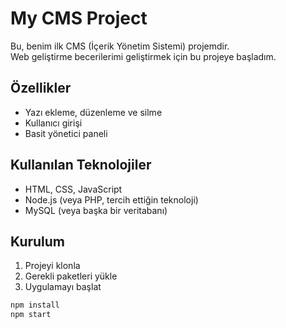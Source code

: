# My CMS Project

Bu, benim ilk CMS (İçerik Yönetim Sistemi) projemdir.  
Web geliştirme becerilerimi geliştirmek için bu projeye başladım.

## Özellikler

- Yazı ekleme, düzenleme ve silme  
- Kullanıcı girişi  
- Basit yönetici paneli

## Kullanılan Teknolojiler

- HTML, CSS, JavaScript  
- Node.js (veya PHP, tercih ettiğin teknoloji)  
- MySQL (veya başka bir veritabanı)

## Kurulum

1. Projeyi klonla  
2. Gerekli paketleri yükle  
3. Uygulamayı başlat

```bash
npm install
npm start
